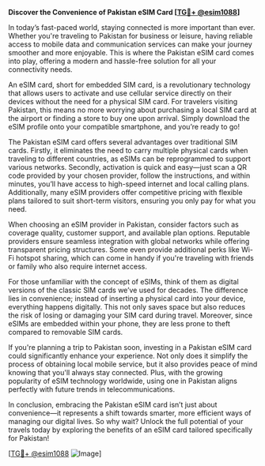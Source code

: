 **Discover the Convenience of Pakistan eSIM Card [[TG💪+ @esim1088](https://t.me/s/esim1088)]**

In today’s fast-paced world, staying connected is more important than ever. Whether you're traveling to Pakistan for business or leisure, having reliable access to mobile data and communication services can make your journey smoother and more enjoyable. This is where the Pakistan eSIM card comes into play, offering a modern and hassle-free solution for all your connectivity needs.

An eSIM card, short for embedded SIM card, is a revolutionary technology that allows users to activate and use cellular service directly on their devices without the need for a physical SIM card. For travelers visiting Pakistan, this means no more worrying about purchasing a local SIM card at the airport or finding a store to buy one upon arrival. Simply download the eSIM profile onto your compatible smartphone, and you’re ready to go! 

The Pakistan eSIM card offers several advantages over traditional SIM cards. Firstly, it eliminates the need to carry multiple physical cards when traveling to different countries, as eSIMs can be reprogrammed to support various networks. Secondly, activation is quick and easy—just scan a QR code provided by your chosen provider, follow the instructions, and within minutes, you’ll have access to high-speed internet and local calling plans. Additionally, many eSIM providers offer competitive pricing with flexible plans tailored to suit short-term visitors, ensuring you only pay for what you need.

When choosing an eSIM provider in Pakistan, consider factors such as coverage quality, customer support, and available plan options. Reputable providers ensure seamless integration with global networks while offering transparent pricing structures. Some even provide additional perks like Wi-Fi hotspot sharing, which can come in handy if you're traveling with friends or family who also require internet access.

For those unfamiliar with the concept of eSIMs, think of them as digital versions of the classic SIM cards we’ve used for decades. The difference lies in convenience; instead of inserting a physical card into your device, everything happens digitally. This not only saves space but also reduces the risk of losing or damaging your SIM card during travel. Moreover, since eSIMs are embedded within your phone, they are less prone to theft compared to removable SIM cards.

If you're planning a trip to Pakistan soon, investing in a Pakistan eSIM card could significantly enhance your experience. Not only does it simplify the process of obtaining local mobile service, but it also provides peace of mind knowing that you'll always stay connected. Plus, with the growing popularity of eSIM technology worldwide, using one in Pakistan aligns perfectly with future trends in telecommunications.

In conclusion, embracing the Pakistan eSIM card isn’t just about convenience—it represents a shift towards smarter, more efficient ways of managing our digital lives. So why wait? Unlock the full potential of your travels today by exploring the benefits of an eSIM card tailored specifically for Pakistan!

[[TG💪+ @esim1088](https://t.me/s/esim1088) ![Image](https://i.postimg.cc/Y0z9fWf4/image.png)]